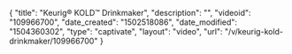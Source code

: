 {
    "title": "Keurig&reg; KOLD&trade; Drinkmaker",
    "description": "",
    "videoid": "109966700",
    "date_created": "1502518086",
    "date_modified": "1504360302",
    "type": "captivate",
    "layout": "video",
    "url": "\/v\/keurig-kold-drinkmaker\/109966700"
}